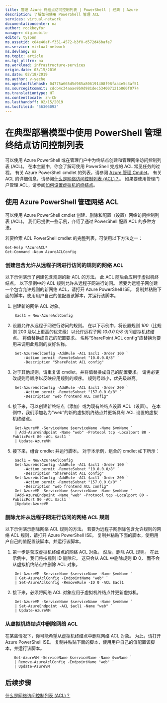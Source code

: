 ```yaml
---
title: 管理 Azure 终结点访问控制列表 | PowerShell | 经典 | Azure
description: 了解如何使用 PowerShell 管理 ACL
services: virtual-network
documentationcenter: na
author: rockboyfor
manager: digimobile
editor: tysonn
ms.assetid: c84e40af-f351-4572-b3f0-d572d46bafe7
ms.service: virtual-network
ms.devlang: na
ms.topic: article
ms.tgt_pltfrm: na
ms.workload: infrastructure-services
origin.date: 03/15/2016
ms.date: 02/18/2019
ms.author: v-yeche
ms.openlocfilehash: 04775a665d5d985a806191408f98faa4e5c3af51
ms.sourcegitcommit: cdcb4c34aaae9b9d981dec534007121b860f0774
ms.translationtype: HT
ms.contentlocale: zh-CN
ms.lasthandoff: 02/15/2019
ms.locfileid: "56306093"
---
```

# <a name="manage-endpoint-access-control-lists-using-powershell-in-the-classic-deployment-model"></a>在典型部署模型中使用 PowerShell 管理终结点访问控制列表
可以使用 Azure PowerShell 或在管理门户中为终结点创建和管理网络访问控制列表 (ACL)。 在本主题中，你会了解可使用 PowerShell 完成的 ACL 常见任务的过程。 有关 Azure PowerShell cmdlet 的列表，请参阅 [Azure 管理 Cmdlet](https://go.microsoft.com/fwlink/?LinkId=317721)。 有关 ACL 的详细信息，请参阅[什么是网络访问控制列表 (ACL)？](virtual-networks-acl.md)。 如果要使用管理门户管理 ACL，请参阅[如何设置虚拟机的终结点](../virtual-machines/windows/classic/setup-endpoints.md?toc=%2fvirtual-machines%2fwindows%2fclassic%2ftoc.json)。

## <a name="manage-network-acls-by-using-azure-powershell"></a>使用 Azure PowerShell 管理网络 ACL
可以使用 Azure PowerShell cmdlet 创建、删除和配置（设置）网络访问控制列表 (ACL)。 我们已提供一些示例，介绍了通过 PowerShell 配置 ACL 的多种方法。

若要检索 ACL PowerShell cmdlet 的完整列表，可使用以下方法之一：

    Get-Help *AzureACL*
    Get-Command -Noun AzureACLConfig

### <a name="create-a-network-acl-with-rules-that-permit-access-from-a-remote-subnet"></a>创建包含允许从远程子网进行访问的规则的网络 ACL
以下示例演示了创建包含规则的新 ACL 的方法。 此 ACL 随后会应用于虚拟机终结点。 以下示例中的 ACL 规则允许从远程子网进行访问。 若要为远程子网创建一个包含允许规则的新网络 ACL，请打开 Azure PowerShell ISE。 复制并粘贴下面的脚本，使用用户自己的值配置该脚本，并运行该脚本。

1. 创建新的网络 ACL 对象。

        $acl1 = New-AzureAclConfig
2. 设置允许从远程子网进行访问的规则。 在以下示例中，将设置规则 *100*（比规则 200 及以上更高的优先级）以允许远程子网 *10.0.0.0/8* 访问虚拟机终结点。 将值替换成自己的配置要求。 名称“SharePoint ACL config”应替换为要用来调用此规则的友好名称。

        Set-AzureAclConfig -AddRule -ACL $acl1 -Order 100 `
            -Action permit -RemoteSubnet "10.0.0.0/8" `
            -Description "SharePoint ACL config"
3. 对于其他规则，请重复该 cmdlet，并将值替换成自己的配置要求。 请务必更改规则号顺序以反映应用规则的顺序。 规则号越小，优先级越高。

        Set-AzureAclConfig -AddRule -ACL $acl1 -Order 200 `
            -Action permit -RemoteSubnet "157.0.0.0/8" `
            -Description "web frontend ACL config"
4. 接下来，可以创建新终结点（添加）或为现有终结点设置 ACL（设置）。 在本例中，我们添加名为“web”的新的虚拟机终结点并更新具有 ACL 设置的虚拟机终结点。

        Get-AzureVM -ServiceName $serviceName -Name $vmName `
        | Add-AzureEndpoint -Name "web" -Protocol tcp -Localport 80 - PublicPort 80 -ACL $acl1 `
        | Update-AzureVM
5. 接下来，组合 cmdlet 并运行脚本。 对于本示例，组合的 cmdlet 如下所示：

        $acl1 = New-AzureAclConfig
        Set-AzureAclConfig -AddRule -ACL $acl1 -Order 100 `
            -Action permit -RemoteSubnet "10.0.0.0/8" `
            -Description "SharePoint ACL config"
        Set-AzureAclConfig -AddRule -ACL $acl1 -Order 200 `
            -Action permit -RemoteSubnet "157.0.0.0/8" `
            -Description "web frontend ACL config"
        Get-AzureVM -ServiceName $serviceName -Name $vmName `
        |Add-AzureEndpoint -Name "web" -Protocol tcp -Localport 80 - PublicPort 80 -ACL $acl1 `
        |Update-AzureVM

### <a name="remove-a-network-acl-rule-that-permits-access-from-a-remote-subnet"></a>删除允许从远程子网进行访问的网络 ACL 规则
以下示例演示删除网络 ACL 规则的方法。  若要为远程子网删除包含允许规则的网络 ACL 规则，请打开 Azure PowerShell ISE。 复制并粘贴下面的脚本，使用用户自己的值配置该脚本，并运行该脚本。

1. 第一步是获取虚拟机终结点的网络 ACL 对象。 然后，删除 ACL 规则。 在此示例中，我们将按规则 ID 删除它。 这只会从 ACL 中删除规则 ID 0， 而不会从虚拟机终结点中删除 ACL 对象。

        Get-AzureVM -ServiceName $serviceName -Name $vmName `
        | Get-AzureAclConfig -EndpointName "web" `
        | Set-AzureAclConfig -RemoveRule -ID 0 -ACL $acl1
2. 接下来，必须将网络 ACL 对象应用于虚拟机终结点并更新虚拟机。

        Get-AzureVM -ServiceName $serviceName -Name $vmName `
        | Set-AzureEndpoint -ACL $acl1 -Name "web" `
        | Update-AzureVM

### <a name="remove-a-network-acl-from-a-virtual-machine-endpoint"></a>从虚拟机终结点中删除网络 ACL
在某些情况下，你可能希望从虚拟机终结点中删除网络 ACL 对象。 为此，请打开 Azure PowerShell ISE。 复制并粘贴下面的脚本，使用用户自己的值配置该脚本，并运行该脚本。

        Get-AzureVM -ServiceName $serviceName -Name $vmName `
        | Remove-AzureAclConfig -EndpointName "web" `
        | Update-AzureVM

## <a name="next-steps"></a>后续步骤
[什么是网络访问控制列表 (ACL)？](virtual-networks-acl.md)

<!-- Update_Description: update meta properties, wording update -->